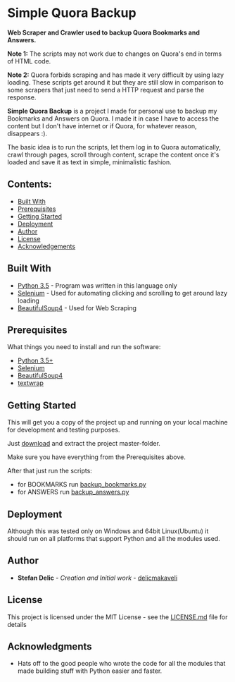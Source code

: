 # Simple Quora Backup

**Web Scraper and Crawler used to backup Quora Bookmarks and Answers.**

**Note 1:** The scripts may not work due to changes on Quora's end in terms of HTML code.

**Note 2:** Quora forbids scraping and has made it very difficult by using lazy loading. These scripts get around it but 
they are still slow in comparison to some scrapers that just need to send a HTTP request and parse the response.

**Simple Quora Backup** is a project I made for personal use to backup my Bookmarks and Answers on Quora.
I made it in case I have to access the content but I don't have internet or if Quora, for whatever reason, disappears :).

The basic idea is to run the scripts, let them log in to Quora automatically, crawl through pages, scroll through content, 
scrape the content once it's loaded and save it as text in simple, minimalistic fashion.

## Contents:

* [Built With](https://github.com/delicmakaveli/Simple-Quora-Backup#built-with)
* [Prerequisites](https://github.com/delicmakaveli/Simple-Quora-Backup#prerequisites)
* [Getting Started](https://github.com/delicmakaveli/Simple-Quora-Backup#getting-started)
* [Deployment](https://github.com/delicmakaveli/Simple-Quora-Backup#deployment)
* [Author](https://github.com/delicmakaveli/Simple-Quora-Backup#author)
* [License](https://github.com/delicmakaveli/Simple-Quora-Backup#license)
* [Acknowledgements](https://github.com/delicmakaveli/Simple-Quora-Backup#acknowledgements)

## Built With

* [Python 3.5](https://www.python.org/doc/) - Program was written in this language only
* [Selenium](http://selenium-python.readthedocs.io/) - Used for automating clicking and scrolling to get around lazy loading
* [BeautifulSoup4](https://www.crummy.com/software/BeautifulSoup/bs4/doc/#) - Used for Web Scraping 

## Prerequisites

What things you need to install and run the software:

* [Python 3.5+](https://www.python.org/doc/)
* [Selenium](http://selenium-python.readthedocs.io/)
* [BeautifulSoup4](https://www.crummy.com/software/BeautifulSoup/bs4/doc/#)
* [textwrap](https://docs.python.org/3.5/library/textwrap.html#module-textwrap)

## Getting Started

This will get you a copy of the project up and running on your local machine for development and testing purposes.

Just [download](https://github.com/delicmakaveli/Simple-Quora-Backup/archive/master.zip) and extract the project master-folder.

Make sure you have everything from the Prerequisites above.

After that just run the scripts:

* for BOOKMARKS run [backup_bookmarks.py](https://github.com/delicmakaveli/Simple-Quora-Backup/blob/master/backup_bookmarks.py)
* for ANSWERS run [backup_answers.py](https://github.com/delicmakaveli/Simple-Quora-Backup/blob/master/backup_answers.py)

## Deployment

Although this was tested only on Windows and 64bit Linux(Ubuntu) it should run on all platforms that support Python and all the modules used.

## Author

* **Stefan Delic** - *Creation and Initial work* - [delicmakaveli](https://github.com/delicmakaveli)

## License

This project is licensed under the MIT License - see the [LICENSE.md](https://github.com/delicmakaveli/Simple-Quora-Backup/blob/master/LICENSE) file for details

## Acknowledgments

* Hats off to the good people who wrote the code for all the modules that made building stuff with Python easier and faster.
